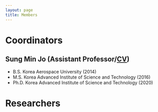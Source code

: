 ```yaml
---
layout: page
title: Members
---
```


# Coordinators
## Sung Min Jo (Assistant Professor/<a href="/assets/CV_07062023.pdf">CV</a>)
  - B.S. Korea Aerospace University (2014)
  - M.S. Korea Advanced Institute of Science and Technology (2016)
  - Ph.D. Korea Advanced Institute of Science and Technology (2020)

# Researchers

